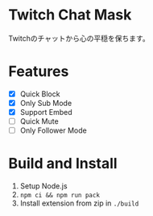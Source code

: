 # Twitch Chat Mask
Twitchのチャットから心の平穏を保ちます。

# Features
- [x] Quick Block
- [x] Only Sub Mode
- [x] Support Embed
- [ ] Quick Mute
- [ ] Only Follower Mode

# Build and Install
1. Setup Node.js
2. `npm ci && npm run pack`
3. Install extension from zip in `./build`
